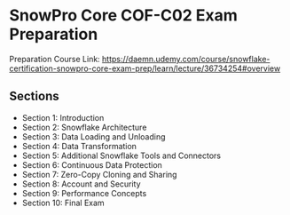 # SnowPro Core COF-C02 Exam Preparation

Preparation Course Link: https://daemn.udemy.com/course/snowflake-certification-snowpro-core-exam-prep/learn/lecture/36734254#overview

## Sections

* Section 1: Introduction
* Section 2: Snowflake Architecture
* Section 3: Data Loading and Unloading
* Section 4: Data Transformation
* Section 5: Additional Snowflake Tools and Connectors
* Section 6: Continuous Data Protection
* Section 7: Zero-Copy Cloning and Sharing
* Section 8: Account and Security
* Section 9: Performance Concepts
* Section 10: Final Exam

